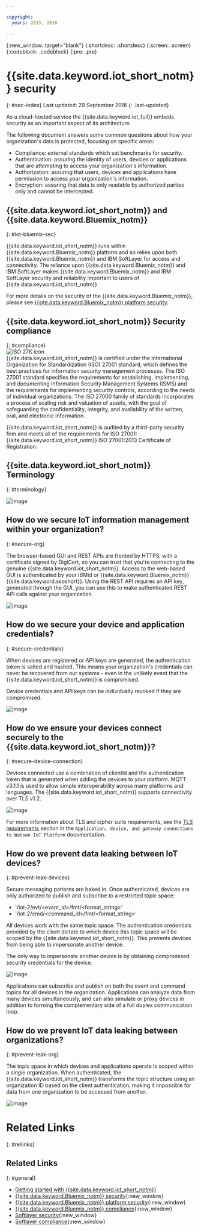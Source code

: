 ```yaml
---

copyright:
  years: 2015, 2016

---
```


{:new_window: target="blank"}
{:shortdesc: .shortdesc}
{:screen: .screen}
{:codeblock: .codeblock}
{:pre: .pre}


# {{site.data.keyword.iot_short_notm}} security
{: #sec-index}
Last updated: 29 September 2016
{: .last-updated}

As a cloud-hosted service the {{site.data.keyword.iot_full}} embeds security as an important aspect of its architecture.

The following document answers some common questions about how your organization's data is protected, focusing on specific areas:

* Compliance: external standards which set benchmarks for security.
* Authentication: assuring the identity of users, devices or applications that are attempting to access your organization's information.
* Authorization: assuring that users, devices and applications have permission to access your organization's information.
* Encryption: assuring that data is only readable by authorized parties only and cannot be intercepted.

## {{site.data.keyword.iot_short_notm}} and {{site.data.keyword.Bluemix_notm}}
{: #iot-bluemix-sec}

{{site.data.keyword.iot_short_notm}} runs within {{site.data.keyword.Bluemix_notm}} platform and so relies upon both {{site.data.keyword.Bluemix_notm}} and IBM SoftLayer for access and connectivity. The reliance upon {{site.data.keyword.Bluemix_notm}} and IBM SoftLayer makes {{site.data.keyword.Bluemix_notm}} and IBM SoftLayer security and reliability important to users of {{site.data.keyword.iot_short_notm}}

For more details on the security of the {{site.data.keyword.Bluemix_notm}}, please see [{{site.data.keyword.Bluemix_notm}} platform security](https://console.ng.bluemix.net/docs/security/index.html#platform-security).

## {{site.data.keyword.iot_short_notm}} Security compliance
{: #compliance}  
![ISO 27K icon](../../images/icon_iso27k1.png "ISO 27K icon")   
{{site.data.keyword.iot_short_notm}} is certified under the International Organization for Standardization (ISO) 27001 standard, which defines the best practices for information security management processes. The ISO 27001 standard specifies the requirements for establishing, implementing, and documenting Information Security Management Systems (ISMS) and the requirements for implementing security controls, according to the needs of individual organizations. The ISO 27000 family of standards incorporates a process of scaling risk and valuation of assets, with the goal of safeguarding the confidentiality, integrity, and availability of the written, oral, and electronic information.

{{site.data.keyword.iot_short_notm}} is audited by a third-party security firm and meets all of the requirements for ISO 27001: {{site.data.keyword.iot_short_notm}} ISO 27001:2013 Certificate of Registration.


## {{site.data.keyword.iot_short_notm}} Terminology
{: #terminology}

![image](terminology_platform.svg)


## How do we secure IoT information management within your organization?
{: #secure-org}

The browser-based GUI and REST APIs are fronted by HTTPS, with a certificate signed by DigiCert, so you can trust that you're connecting to the genuine {{site.data.keyword.iot_short_notm}}. Access to the web-based GUI is authenticated by your IBMid or {{site.data.keyword.Bluemix_notm}} {{site.data.keyword.ssoshort}}. Using the REST API requires an API key, generated through the GUI, you can use this to make authenticated REST API calls against your organization.

![image](management_platform.svg)


## How do we secure your device and application credentials?
{: #secure-credentials}

When devices are registered or API keys are generated, the authentication token is salted and hashed. This means your organization's credentials can never be recovered from our systems - even in the unlikely event that the {{site.data.keyword.iot_short_notm}} is compromised.

Device credentials and API keys can be individually revoked if they are compromised.

![image](authentication_platform.svg)

## How do we ensure your devices connect securely to the {{site.data.keyword.iot_short_notm}}?
{: #secure-device-connection}

Devices connected use a combination of clientId and the authentication token that is generated when adding the devices to your platform. MQTT v3.1.1 is used to allow simple interoperability across many platforms and languages. The {{site.data.keyword.iot_short_notm}} supports connectivity over TLS v1.2.

![image](connectivity_platform.svg)

For more information about TLS and cipher suite requirements, see the [TLS requirements](https://console.ng.bluemix.net/docs/services/IoT/reference/security/connect_devices_apps_gw.html#tls_requirements)  section in the `Application, device, and gateway connections to Watson IoT Platform` documentation.

## How do we prevent data leaking between IoT devices?
{: #prevent-leak-devices}

Secure messaging patterns are baked in. Once authenticated, devices are only authorized to publish and subscribe to a restricted topic space:

* '/iot-2/evt/<event_id>/fmt/<format_string>'
* '/iot-2/cmd/<command_id>/fmt/<format_string>'

All devices work with the same topic space. The authentication credentials provided by the client dictate to which device this topic space will be scoped by the {{site.data.keyword.iot_short_notm}}.  This prevents devices from being able to impersonate another device.

The only way to impersonate another device is by obtaining compromised security credentials for the device.


![image](device_scope_platform.svg)


Applications can subscribe and publish on both the event and command topics for all devices in the organization. Applications can analyze data from many devices simultaneously, and can also simulate or proxy devices in addition to forming the complementary side of a full duplex communication loop.


## How do we prevent IoT data leaking between organizations?
{: #prevent-leak-org}

The topic space in which devices and applications operate is scoped within a single organization. When authenticated, the {{site.data.keyword.iot_short_notm}} transforms the topic structure using an organization ID based on the client authentication, making it impossible for data from one organization to be accessed from another.

![image](org_scope_platform.svg)

# Related Links
{: #rellinks}
## Related Links
{: #general}
* [Getting started with {{site.data.keyword.iot_short_notm}}](https://console.ng.bluemix.net/docs/services/IoT/index.html)
* [{{site.data.keyword.Bluemix_notm}} security](https://console.ng.bluemix.net/docs/security/index.html#security){:new_window}
* [{{site.data.keyword.Bluemix_notm}} platform security](https://console.ng.bluemix.net/docs/security/index.html#platform-security){:new_window}
* [{{site.data.keyword.Bluemix_notm}} compliance](https://console.ng.bluemix.net/docs/security/index.html#compliance){:new_window}
* [Softlayer security](http://www.softlayer.com/security){:new_window}
* [Softlayer compliance](http://www.softlayer.com/compliance){:new_window}
